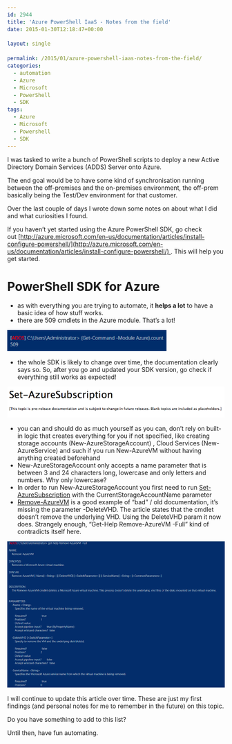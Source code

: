 ```yaml
---
id: 2944
title: 'Azure PowerShell IaaS - Notes from the field'
date: 2015-01-30T12:18:47+00:00

layout: single

permalink: /2015/01/azure-powershell-iaas-notes-from-the-field/
categories:
  - automation
  - Azure
  - Microsoft
  - PowerShell
  - SDK
tags:
  - Azure
  - Microsoft
  - Powershell
  - SDK
---
```

I was tasked to write a bunch of PowerShell scripts to deploy a new Active Directory Domain Services (ADDS) Server onto Azure.

The end goal would be to have some kind of synchronisation running between the off-premises and the on-premises environment, the off-prem basically being the Test/Dev environment for that customer.

Over the last couple of days I wrote down some notes on about what I did and what curiosities I found.

If you haven’t yet started using the Azure PowerShell SDK, go check out [http://azure.microsoft.com/en-us/documentation/articles/install-configure-powershell/](http://azure.microsoft.com/en-us/documentation/articles/install-configure-powershell/) . This will help you get started.

# PowerShell SDK for Azure

* as with everything you are trying to automate, it **helps a lot** to have a basic idea of how stuff works.
* there are 509 cmdlets in the Azure module. That’s a lot!

![image](/media/2015/01/1422578282_full.png)

* the whole SDK is likely to change over time, the documentation clearly says so. So, after you go and updated your SDK version, go check if everything still works as expected!

![image](/media/2015/01/1422434319_full.png)

* you can and should do as much yourself as you can, don’t rely on built-in logic that creates everything for you if not specified, like creating storage accounts (New-AzureStorageAccount) , Cloud Services (New-AzureService) and such if you run New-AzureVM without having anything created beforehand
* New-AzureStorageAccount only accepts a name parameter that is between 3 and 24 characters long, lowercase and only letters and numbers. Why only lowercase?
* In order to run New-AzureStorageAccount you first need to run [Set-AzureSubscription](https://msdn.microsoft.com/en-us/library/dn495189.aspx) with the CurrentStorageAccountName parameter
* [Remove-AzureVM](https://msdn.microsoft.com/en-us/library/azure/dn495264.aspx) is a good example of “bad” / old documentation, it’s missing the parameter -DeleteVHD. The article states that the cmdlet doesn’t remove the underlying VHD. Using the DeleteVHD param it now does. Strangely enough, “Get-Help Remove-AzureVM -Full” kind of contradicts itself here.

![image](/media/2015/01/1422492443_full.png)

I will continue to update this article over time. These are just my first findings (and personal notes for me to remember in the future) on this topic.

Do you have something to add to this list?

Until then, have fun automating.



